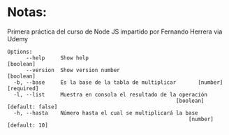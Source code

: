 # Notas:

Primera práctica del curso de Node JS impartido por Fernando Herrera via Udemy

```
Options:
      --help     Show help                                             [boolean]
      --version  Show version number                                   [boolean]
  -b, --base     Es la base de la tabla de multiplicar       [number] [required]
  -l, --list     Muestra en consola el resultado de la operación
                                                      [boolean] [default: false]
  -h, --hasta    Número hasta el cual se multiplicará la base
                                                          [number] [default: 10]
```
